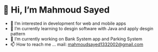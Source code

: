 # 👋 Hi, I’m Mahmoud Sayed
- 👀 I’m interested in development for web and mobile apps
- 🌱 I’m currently learning to desgin software with Java and apply desgin pattern
- 🔧 I’m currently working on Bank System app and Parking System
- 📫 How to reach me ... mail: mahmoudsayed1332002@gmail.com

<!---
MahmoudSayedA/MahmoudSayedA is a ✨ special ✨ repository because its `README.md` (this file) appears on your GitHub profile.
You can click the Preview link to take a look at your changes.
--->
